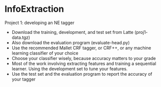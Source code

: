 # InfoExtraction
Project 1: developing an NE tagger
* Download the training, development, and test set from Latte (proj1-
data.tgz)
*  Also download the evaluation program (evaluate-head.py)
*  Use the recommended Mallet CRF tagger, or CRF++, or any machine learning classifier of your choice
* Choose your classifier wisely, because accuracy matters to your grade
* Most of the work involving extracting features and training a
sequential learner. Using the development set to tune your features.
* Use the test set and the evaluation program to report the accuracy of your tagger
